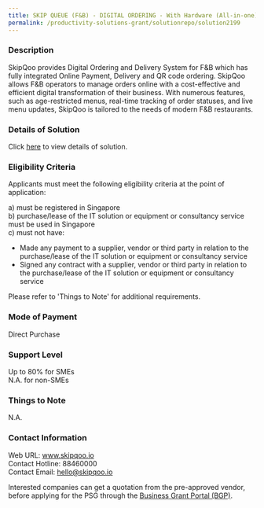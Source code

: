 ```yaml
---
title: SKIP QUEUE (F&B) - DIGITAL ORDERING - With Hardware (All-in-one)
permalink: /productivity-solutions-grant/solutionrepo/solution2199
---
```


### Description

SkipQoo provides Digital Ordering and Delivery System for F&B which has fully integrated Online Payment, Delivery and QR code ordering. SkipQoo allows F&B operators to manage orders online with a cost-effective and efficient digital transformation of their business. With numerous features, such as age-restricted menus, real-time tracking of order statuses, and live menu updates, SkipQoo is tailored to the needs of modern F&B restaurants.

### Details of Solution

Click <a href='https://www.gobusiness.gov.sg/images/psg/DesensitisedSkipQooAnnex3CRwef20May2021_Part_3.pdf' target='_blank' rel='noopener'>here</a> to view details of solution.

### Eligibility Criteria

Applicants must meet the following eligibility criteria at the point of application:

a) must be registered in Singapore <br>
b) purchase/lease of the IT solution or equipment or consultancy service must be used in Singapore <br>
c) must not have:
- Made any payment to a supplier, vendor or third party in relation to the purchase/lease of the IT solution or equipment or consultancy service
- Signed any contract with a supplier, vendor or third party in relation to the purchase/lease of the IT solution or equipment or consultancy service

Please refer to 'Things to Note' for additional requirements.

### Mode of Payment
Direct Purchase

### Support Level
Up to 80% for SMEs <br>
N.A. for non-SMEs

### Things to Note
N.A.

### Contact Information
Web URL: www.skipqoo.io <br>Contact Hotline: 88460000 <br>Contact Email: hello@skipqoo.io <br>

Interested companies can get a quotation from the pre-approved vendor, before applying for the PSG through the <a target='_blank' rel='noopener' href='https://www.businessgrants.gov.sg/'>Business Grant Portal (BGP)</a>.
